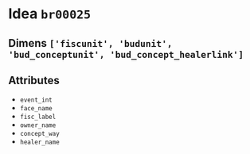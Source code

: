# Idea `br00025`

## Dimens `['fiscunit', 'budunit', 'bud_conceptunit', 'bud_concept_healerlink']`

## Attributes
- `event_int`
- `face_name`
- `fisc_label`
- `owner_name`
- `concept_way`
- `healer_name`
